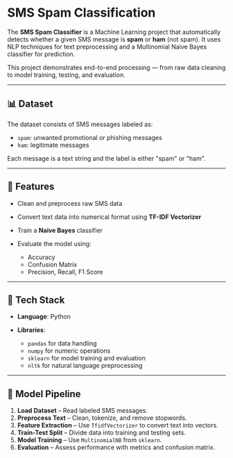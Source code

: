 
# SMS Spam Classification

The **SMS Spam Classifier** is a Machine Learning project that automatically detects whether a given SMS message is **spam** or **ham** (not spam). It uses NLP techniques for text preprocessing and a Multinomial Naive Bayes classifier for prediction.

This project demonstrates end-to-end processing — from raw data cleaning to model training, testing, and evaluation.

---

## 📊 Dataset

The dataset consists of SMS messages labeled as:

* `spam`: unwanted promotional or phishing messages
* `ham`: legitimate messages

Each message is a text string and the label is either "spam" or "ham".

---

## 🚀 Features

* Clean and preprocess raw SMS data
* Convert text data into numerical format using **TF-IDF Vectorizer**
* Train a **Naive Bayes** classifier
* Evaluate the model using:

  * Accuracy
  * Confusion Matrix
  * Precision, Recall, F1 Score

---

## 🧰 Tech Stack

* **Language**: Python
* **Libraries**:

  * `pandas` for data handling
  * `numpy` for numeric operations
  * `sklearn` for model training and evaluation
  * `nltk` for natural language preprocessing

---

## 🧪 Model Pipeline

1. **Load Dataset** – Read labeled SMS messages.
2. **Preprocess Text** – Clean, tokenize, and remove stopwords.
3. **Feature Extraction** – Use `TfidfVectorizer` to convert text into vectors.
4. **Train-Test Split** – Divide data into training and testing sets.
5. **Model Training** – Use `MultinomialNB` from `sklearn`.
6. **Evaluation** – Assess performance with metrics and confusion matrix.
